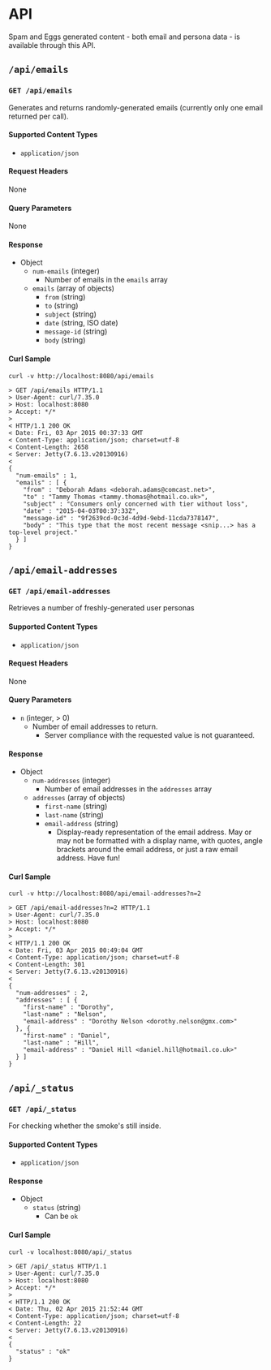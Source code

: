 # API

Spam and Eggs generated content - both email and persona data - is
available through this API.

## `/api/emails`

### `GET /api/emails`

Generates and returns randomly-generated emails
(currently only one email returned per call).

#### Supported Content Types

* `application/json`

#### Request Headers

None

#### Query Parameters

None

#### Response

* Object
  * `num-emails` (integer)
    * Number of emails in the `emails` array
  * `emails` (array of objects)
    * `from` (string)
    * `to` (string)
    * `subject` (string)
    * `date` (string, ISO date)
    * `message-id` (string)
    * `body` (string)

#### Curl Sample

    curl -v http://localhost:8080/api/emails
    
    > GET /api/emails HTTP/1.1
    > User-Agent: curl/7.35.0
    > Host: localhost:8080
    > Accept: */*
    > 
    < HTTP/1.1 200 OK
    < Date: Fri, 03 Apr 2015 00:37:33 GMT
    < Content-Type: application/json; charset=utf-8
    < Content-Length: 2658
    < Server: Jetty(7.6.13.v20130916)
    < 
    {
      "num-emails" : 1,
      "emails" : [ {
        "from" : "Deborah Adams <deborah.adams@comcast.net>",
        "to" : "Tammy Thomas <tammy.thomas@hotmail.co.uk>",
        "subject" : "Consumers only concerned with tier without loss",
        "date" : "2015-04-03T00:37:33Z",
        "message-id" : "9f2639cd-0c3d-4d9d-9ebd-11cda7378147",
        "body" : "This type that the most recent message <snip...> has a top-level project."
      } ]
    }

## `/api/email-addresses`

### `GET /api/email-addresses`

Retrieves a number of freshly-generated user personas

#### Supported Content Types

* `application/json`

#### Request Headers

None

#### Query Parameters

* `n` (integer, > 0)
  * Number of email addresses to return.
    * Server compliance with the requested value is not guaranteed.

#### Response

* Object
  * `num-addresses` (integer)
    * Number of email addresses in the `addresses` array
  * `addresses` (array of objects)
    * `first-name` (string)
    * `last-name` (string)
    * `email-address` (string)
      * Display-ready representation of the email address. May or may
        not be formatted with a display name, with quotes, angle
        brackets around the email address, or just a raw email
        address. Have fun!

#### Curl Sample

    curl -v http://localhost:8080/api/email-addresses?n=2
    
    > GET /api/email-addresses?n=2 HTTP/1.1
    > User-Agent: curl/7.35.0
    > Host: localhost:8080
    > Accept: */*
    > 
    < HTTP/1.1 200 OK
    < Date: Fri, 03 Apr 2015 00:49:04 GMT
    < Content-Type: application/json; charset=utf-8
    < Content-Length: 301
    < Server: Jetty(7.6.13.v20130916)
    < 
    {
      "num-addresses" : 2,
      "addresses" : [ {
        "first-name" : "Dorothy",
        "last-name" : "Nelson",
        "email-address" : "Dorothy Nelson <dorothy.nelson@gmx.com>"
      }, {
        "first-name" : "Daniel",
        "last-name" : "Hill",
        "email-address" : "Daniel Hill <daniel.hill@hotmail.co.uk>"
      } ]
    }

## `/api/_status`

### `GET /api/_status`

For checking whether the smoke's still inside.

#### Supported Content Types

* `application/json`

#### Response

* Object
  * `status` (string)
    * Can be `ok`

#### Curl Sample

    curl -v localhost:8080/api/_status
    
    > GET /api/_status HTTP/1.1
    > User-Agent: curl/7.35.0
    > Host: localhost:8080
    > Accept: */*
    > 
    < HTTP/1.1 200 OK
    < Date: Thu, 02 Apr 2015 21:52:44 GMT
    < Content-Type: application/json; charset=utf-8
    < Content-Length: 22
    < Server: Jetty(7.6.13.v20130916)
    < 
    {
      "status" : "ok"
    }
